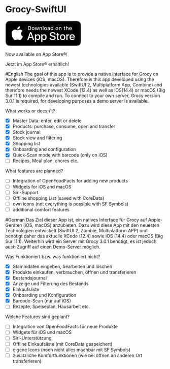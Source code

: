# Grocy-SwiftUI

[<img src="Assets/AppStore_Badge.svg">](https://apps.apple.com/us/app/grocy-mobile/id1567803209)

Now available on App Store®!

Jetzt im App Store® erhältlich!

#English
The goal of this app is to provide a native interface for Grocy on Apple devices (iOS, macOS). Therefore is this app developed using the newest technologies available (SwiftUI 2, Multiplatform App, Combine) and therefore needs the newest XCode (12.4) as well as iOS(14.4) or macOS (Big Sur 11.1) to compile and run.
To connect to your own server, Grocy version 3.0.1 is required, for developing purposes a demo server is available.

What works or doesn't?
- [x] Master Data: enter, edit or delete
- [x] Products: purchase, consume, open and transfer
- [x] Stock journal
- [x] Stock view and filtering
- [x] Shopping list
- [x] Onboarding and configuration
- [x] Quick-Scan mode with barcode (only on iOS)
- [ ] Recipes, Meal plan, chores etc.

What features are planned?
- [ ] Integration of OpenFoodFacts for adding new products
- [ ] Widgets for iOS and macOS
- [ ] Siri-Support
- [ ] Offline shopping List (saved with CoreData)
- [ ] own icons (not everything is possible with SF Symbols)
- [ ] additional comfort features

#German
Das Ziel dieser App ist, ein natives Interface für Grocy auf Apple-Geräten (iOS, macOS) anzubieten. Dazu wird diese App mit den neuesten Technologien entwickelt (SwiftUI 2, Zombie, Multiplatform APP) und benötigt daher das aktuelle XCode (12.4) sowie iOS (14.4) oder macOS (Big Sur 11.1).
Weiterhin wird ein Server mit Grocy 3.0.1 benötigt, es ist jedoch auch Zugriff auf einen Demo-Server möglich.

Was Funktioniert bzw. was funktioniert nicht?
- [x] Stammdaten eingeben, bearbeiten und löschen
- [x] Produkte einkaufen, verbrauchen, öffnen und transferieren
- [x] Bestandsjournal
- [x] Anzeige und Filterung des Bestands
- [x] Einkaufsliste
- [x] Onboarding und Konfiguration
- [x] Barcode-Scan (nur auf iOS)
- [ ] Rezepte, Speiseplan, Hausarbeit etc.

Welche Features sind geplant?
- [ ] Integration von OpenFoodFacts für neue Produkte
- [ ] Widgets für iOS und macOS
- [ ] Siri-Unterstützung
- [ ] Offline Einkaufsliste (mit CoreData gespeichert)
- [ ] eigene Icons (noch nicht alles machbar mit SF Symbols)
- [ ] zusätzliche Komfortfunktionen (wie bei öffnen an anderen Ort transferieren)